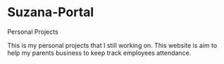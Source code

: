 # Suzana-Portal
Personal Projects

This is my personal projects that I still working on. This website is aim to help my parents business to keep track employees attendance.
